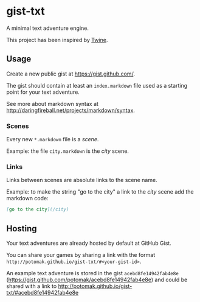 # gist-txt

A minimal text adventure engine.

This project has been inspired by [Twine](http://twinery.org/).

## Usage

Create a new public gist at https://gist.github.com/.

The gist should contain at least an `index.markdown` file used as a starting point for your text adventure.

See more about markdown syntax at http://daringfireball.net/projects/markdown/syntax.

### Scenes

Every new `*.markdown` file is a *scene*.

Example: the file `city.markdown` is the *city* scene.

### Links

Links between scenes are absolute links to the scene name.

Example: to make the string "go to the city" a link to the *city* scene add the markdown code:

```markdown
[go to the city](/city)
```

## Hosting

Your text adventures are already hosted by default at GitHub Gist.

You can share your games by sharing a link with the format `http://potomak.github.io/gist-txt/#<your-gist-id>`.

An example text adventure is stored in the gist `acebd8fe14942fab4e8e` (https://gist.github.com/potomak/acebd8fe14942fab4e8e) and could be shared with a link to http://potomak.github.io/gist-txt/#acebd8fe14942fab4e8e
